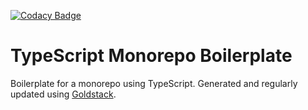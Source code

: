 [![Codacy Badge](https://app.codacy.com/project/badge/Grade/5bd059b936a84b299997de84d1a06a4f)](https://www.codacy.com/gh/goldstack/typescript-monorepo-boilerplate/dashboard?utm_source=github.com&amp;utm_medium=referral&amp;utm_content=goldstack/typescript-monorepo-boilerplate&amp;utm_campaign=Badge_Grade)

# TypeScript Monorepo Boilerplate

Boilerplate for a monorepo using TypeScript. Generated and regularly updated using [Goldstack](https://goldstack.party).
